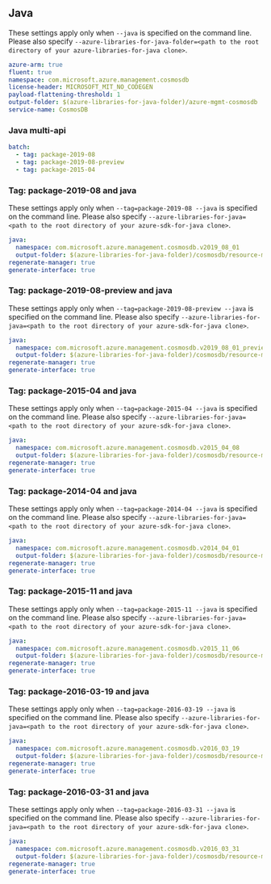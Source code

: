 ## Java

These settings apply only when `--java` is specified on the command line.
Please also specify `--azure-libraries-for-java-folder=<path to the root directory of your azure-libraries-for-java clone>`.

``` yaml $(java)
azure-arm: true
fluent: true
namespace: com.microsoft.azure.management.cosmosdb
license-header: MICROSOFT_MIT_NO_CODEGEN
payload-flattening-threshold: 1
output-folder: $(azure-libraries-for-java-folder)/azure-mgmt-cosmosdb
service-name: CosmosDB
```

### Java multi-api

``` yaml $(java) && $(multiapi)
batch:
  - tag: package-2019-08
  - tag: package-2019-08-preview
  - tag: package-2015-04
```

### Tag: package-2019-08 and java

These settings apply only when `--tag=package-2019-08 --java` is specified on the command line.
Please also specify `--azure-libraries-for-java=<path to the root directory of your azure-sdk-for-java clone>`.

``` yaml $(tag) == 'package-2019-08' && $(java) && $(multiapi)
java:
  namespace: com.microsoft.azure.management.cosmosdb.v2019_08_01
  output-folder: $(azure-libraries-for-java-folder)/cosmosdb/resource-manager/v2019_08_01
regenerate-manager: true
generate-interface: true
```

### Tag: package-2019-08-preview and java

These settings apply only when `--tag=package-2019-08-preview --java` is specified on the command line.
Please also specify `--azure-libraries-for-java=<path to the root directory of your azure-sdk-for-java clone>`.

``` yaml $(tag) == 'package-2019-08-preview' && $(java) && $(multiapi)
java:
  namespace: com.microsoft.azure.management.cosmosdb.v2019_08_01_preview
  output-folder: $(azure-libraries-for-java-folder)/cosmosdb/resource-manager/v2019_08_01_preview
regenerate-manager: true
generate-interface: true
```

### Tag: package-2015-04 and java

These settings apply only when `--tag=package-2015-04 --java` is specified on the command line.
Please also specify `--azure-libraries-for-java=<path to the root directory of your azure-sdk-for-java clone>`.

``` yaml $(tag) == 'package-2015-04' && $(java) && $(multiapi)
java:
  namespace: com.microsoft.azure.management.cosmosdb.v2015_04_08
  output-folder: $(azure-libraries-for-java-folder)/cosmosdb/resource-manager/v2015_04_08
regenerate-manager: true
generate-interface: true
```

### Tag: package-2014-04 and java

These settings apply only when `--tag=package-2014-04 --java` is specified on the command line.
Please also specify `--azure-libraries-for-java=<path to the root directory of your azure-sdk-for-java clone>`.

``` yaml $(tag) == 'package-2014-04' && $(java) && $(multiapi)
java:
  namespace: com.microsoft.azure.management.cosmosdb.v2014_04_01
  output-folder: $(azure-libraries-for-java-folder)/cosmosdb/resource-manager/v2014_04_01
regenerate-manager: true
generate-interface: true
```

### Tag: package-2015-11 and java

These settings apply only when `--tag=package-2015-11 --java` is specified on the command line.
Please also specify `--azure-libraries-for-java=<path to the root directory of your azure-sdk-for-java clone>`.

``` yaml $(tag) == 'package-2015-11' && $(java) && $(multiapi)
java:
  namespace: com.microsoft.azure.management.cosmosdb.v2015_11_06
  output-folder: $(azure-libraries-for-java-folder)/cosmosdb/resource-manager/v2015_11_06
regenerate-manager: true
generate-interface: true
```

### Tag: package-2016-03-19 and java

These settings apply only when `--tag=package-2016-03-19 --java` is specified on the command line.
Please also specify `--azure-libraries-for-java=<path to the root directory of your azure-sdk-for-java clone>`.

``` yaml $(tag) == 'package-2016-03-19' && $(java) && $(multiapi)
java:
  namespace: com.microsoft.azure.management.cosmosdb.v2016_03_19
  output-folder: $(azure-libraries-for-java-folder)/cosmosdb/resource-manager/v2016_03_19
regenerate-manager: true
generate-interface: true
```

### Tag: package-2016-03-31 and java

These settings apply only when `--tag=package-2016-03-31 --java` is specified on the command line.
Please also specify `--azure-libraries-for-java=<path to the root directory of your azure-sdk-for-java clone>`.

``` yaml $(tag) == 'package-2016-03-31' && $(java) && $(multiapi)
java:
  namespace: com.microsoft.azure.management.cosmosdb.v2016_03_31
  output-folder: $(azure-libraries-for-java-folder)/cosmosdb/resource-manager/v2016_03_31
regenerate-manager: true
generate-interface: true
```
